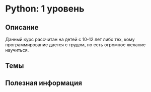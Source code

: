 # Python: 1 уровень
## Описание
Данный курс рассчитан на детей с 10-12 лет либо тех, кому программирование дается с трудом, но есть огромное желание научиться.
## Темы
## Полезная информация

